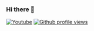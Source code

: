 ### Hi there 👋

[![Youtube](https://img.shields.io/static/v1?label=&message=Youtube&color=red)](https://www.youtube.com/channel/UCYgBiFaOYnJ_QYJvgNXAiEw)
[![Github profile views](https://gpvc.arturio.dev/RubyWallby)](https://mustafacansahinbas.com) 
